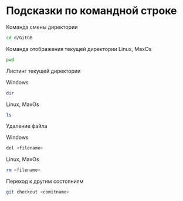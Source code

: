 # Подсказки по командной строке

Команда смены директории
```sh
cd d/GitGB
``````
Команда отображения текущей директории Linux, MaxOs
```sh
pwd
```
Листинг текущей директории 

Windows
```sh
dir
```
Linux, MaxOs
```sh
ls
```

Удаление файла

Windows
```sh
del <filename>
```
Linux, MaxOs
```sh
rm <filename>
```

Переход к другим состояниям

```sh
git checkout <comitname>
```